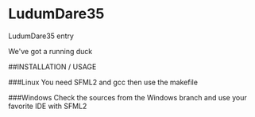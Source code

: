 # LudumDare35
LudumDare35 entry

We've got a running duck

##INSTALLATION / USAGE

###Linux
You need SFML2 and gcc then use the makefile

###Windows
Check the sources from the Windows branch and use your favorite IDE with SFML2